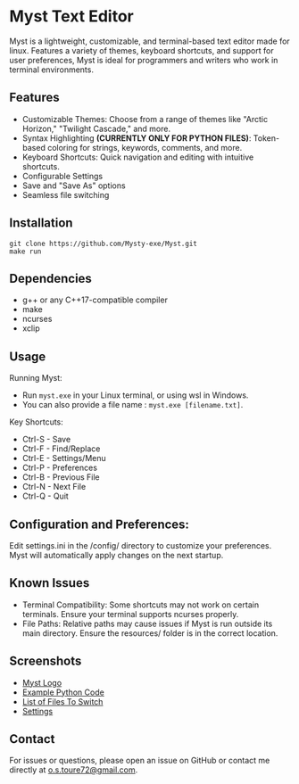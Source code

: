 # Myst Text Editor

Myst is a lightweight, customizable, and terminal-based text editor made for linux. Features a variety of themes, keyboard shortcuts, and support for user preferences, Myst is ideal for programmers and writers who work in terminal environments.

## Features

- Customizable Themes: Choose from a range of themes like "Arctic Horizon," "Twilight Cascade," and more.
- Syntax Highlighting **(CURRENTLY ONLY FOR PYTHON FILES)**: Token-based coloring for strings, keywords, comments, and more.
- Keyboard Shortcuts: Quick navigation and editing with intuitive shortcuts.
- Configurable Settings
- Save and "Save As" options
- Seamless file switching

## Installation

    git clone https://github.com/Mysty-exe/Myst.git
    make run

## Dependencies

- g++ or any C++17-compatible compiler
- make
- ncurses
- xclip

## Usage

Running Myst:

- Run `myst.exe` in your Linux terminal, or using wsl in Windows.
- You can also provide a file name  : `myst.exe [filename.txt]`.

Key Shortcuts:

- Ctrl-S - Save
- Ctrl-F - Find/Replace
- Ctrl-E - Settings/Menu
- Ctrl-P - Preferences
- Ctrl-B - Previous File
- Ctrl-N - Next File
- Ctrl-Q - Quit

## Configuration and Preferences:

Edit settings.ini in the /config/ directory to customize your preferences.
Myst will automatically apply changes on the next startup.

## Known Issues

- Terminal Compatibility: Some shortcuts may not work on certain terminals. Ensure your terminal supports ncurses properly.
- File Paths: Relative paths may cause issues if Myst is run outside its main directory. Ensure the resources/ folder is in the correct location.

## Screenshots

- [Myst Logo](resources/screenshots/Logo.png)
- [Example Python Code](resources/screenshots/Code.png)
- [List of Files To Switch](resources/screenshots/Files.png)
- [Settings](resources/screenshots/Settings.png)

## Contact

For issues or questions, please open an issue on GitHub or contact me directly at o.s.toure72@gmail.com.